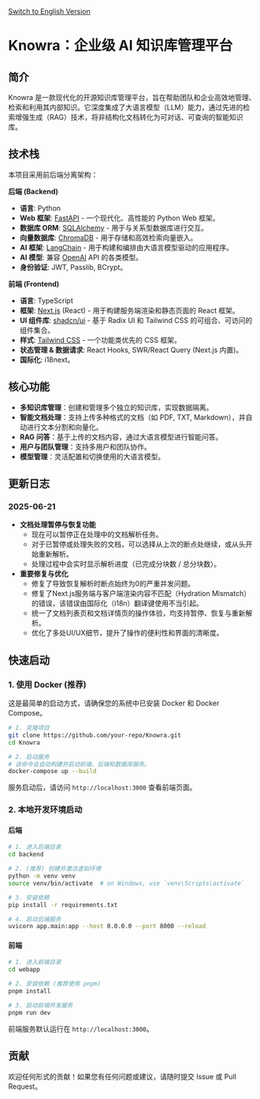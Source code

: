 [Switch to English Version](README.md)

# Knowra：企业级 AI 知识库管理平台

## 简介

Knowra 是一款现代化的开源知识库管理平台，旨在帮助团队和企业高效地管理、检索和利用其内部知识。它深度集成了大语言模型（LLM）能力，通过先进的检索增强生成（RAG）技术，将非结构化文档转化为可对话、可查询的智能知识库。

## 技术栈

本项目采用前后端分离架构：

**后端 (Backend)**
- **语言**: Python
- **Web 框架**: [FastAPI](https://fastapi.tiangolo.com/) - 一个现代化、高性能的 Python Web 框架。
- **数据库 ORM**: [SQLAlchemy](https://www.sqlalchemy.org/) - 用于与关系型数据库进行交互。
- **向量数据库**: [ChromaDB](https://www.trychroma.com/) - 用于存储和高效检索向量嵌入。
- **AI 框架**: [LangChain](https://www.langchain.com/) - 用于构建和编排由大语言模型驱动的应用程序。
- **AI 模型**: 兼容 [OpenAI](https://openai.com/) API 的各类模型。
- **身份验证**: JWT, Passlib, BCrypt。

**前端 (Frontend)**
- **语言**: TypeScript
- **框架**: [Next.js](https://nextjs.org/) (React) - 用于构建服务端渲染和静态页面的 React 框架。
- **UI 组件库**: [shadcn/ui](https://ui.shadcn.com/) - 基于 Radix UI 和 Tailwind CSS 的可组合、可访问的组件集合。
- **样式**: [Tailwind CSS](https://tailwindcss.com/) - 一个功能类优先的 CSS 框架。
- **状态管理 & 数据请求**: React Hooks, SWR/React Query (Next.js 内置)。
- **国际化**: i18next。

## 核心功能

- **多知识库管理**：创建和管理多个独立的知识库，实现数据隔离。
- **智能文档处理**：支持上传多种格式的文档（如 PDF, TXT, Markdown），并自动进行文本分割和向量化。
- **RAG 问答**：基于上传的文档内容，通过大语言模型进行智能问答。
- **用户与团队管理**：支持多用户和团队协作。
- **模型管理**：灵活配置和切换使用的大语言模型。

## 更新日志
### 2025-06-21
- **文档处理暂停与恢复功能**
  - 现在可以暂停正在处理中的文档解析任务。
  - 对于已暂停或处理失败的文档，可以选择从上次的断点处继续，或从头开始重新解析。
  - 处理过程中会实时显示解析进度（已完成分块数 / 总分块数）。
- **重要修复与优化**
  - 修复了导致恢复解析时断点始终为0的严重并发问题。
  - 修复了Next.js服务端与客户端渲染内容不匹配（Hydration Mismatch）的错误，该错误由国际化（i18n）翻译键使用不当引起。
  - 统一了文档列表页和文档详情页的操作体验，均支持暂停、恢复与重新解析。
  - 优化了多处UI/UX细节，提升了操作的便利性和界面的清晰度。

## 快速启动

### 1. 使用 Docker (推荐)

这是最简单的启动方式，请确保您的系统中已安装 Docker 和 Docker Compose。

```bash
# 1. 克隆项目
git clone https://github.com/your-repo/Knowra.git
cd Knowra

# 2. 启动服务
# 该命令会自动构建并启动前端、后端和数据库服务。
docker-compose up --build
```
服务启动后，请访问 `http://localhost:3000` 查看前端页面。

### 2. 本地开发环境启动

#### 后端

```bash
# 1. 进入后端目录
cd backend

# 2. (推荐) 创建并激活虚拟环境
python -m venv venv
source venv/bin/activate  # on Windows, use `venv\Scripts\activate`

# 3. 安装依赖
pip install -r requirements.txt

# 4. 启动后端服务
uvicorn app.main:app --host 0.0.0.0 --port 8000 --reload
```

#### 前端

```bash
# 1. 进入前端目录
cd webapp

# 2. 安装依赖 (推荐使用 pnpm)
pnpm install

# 3. 启动前端开发服务
pnpm run dev
```
前端服务默认运行在 `http://localhost:3000`。

## 贡献

欢迎任何形式的贡献！如果您有任何问题或建议，请随时提交 Issue 或 Pull Request。
